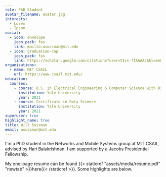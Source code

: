 ```yaml
---
role: PhD Student
avatar_filename: avatar.jpg
interests:
  - Lorem
  - Ipsum
social:
  - icon: envelope
    icon_pack: fas
    link: mailto:wsussman@mit.edu
  - icon: graduation-cap
    icon_pack: fas
    link: https://scholar.google.com/citations?user=VIvs-fIAAAAJ&hl=en&oi=sra
organizations:
  - name: MIT CSAIL
    url: https://www.csail.mit.edu/
education:
  courses:
    - course: B.S. in Electrical Engineering & Computer Science with Distinction
      institution: Yale University
      year: 2021
    - course: Certificate in Data Science
      institution: Yale University
      year: 2021
superuser: true
highlight_name: true
title: Will Sussman
email: wsussman@mit.edu
---
```

I'm a PhD student in the Networks and Mobile Systems group at MIT CSAIL, advised by Hari Balakrishnan. I am supported by a Jacobs Presidential Fellowship.

<!-- 
{{< icon name="download" pack="fas" >}}
 -->
My one-page resume can be found {{< staticref "assets/media/resume.pdf" "newtab" >}}here{{< /staticref >}}. Some highlights are below.
